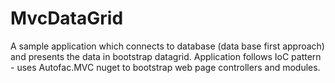 # MvcDataGrid

A sample application which connects to database (data base first approach) and presents the data in bootstrap datagrid. Application follows IoC pattern - uses Autofac.MVC nuget to bootstrap web page controllers and modules. 
